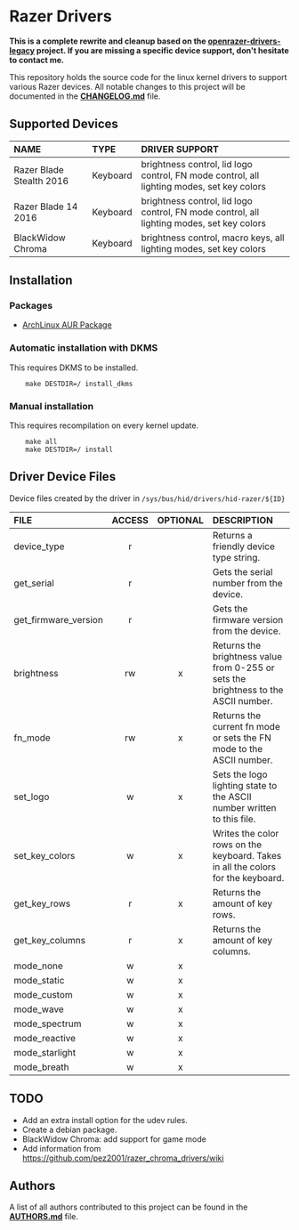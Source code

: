 # Razer Drivers

**This is a complete rewrite and cleanup based on the [openrazer-drivers-legacy](https://github.com/openrazer/openrazer-drivers-legacy) project. If you are missing a specific device support, don't hesitate to contact me.**

This repository holds the source code for the linux kernel drivers to support various Razer devices.
All notable changes to this project will be documented in the **[CHANGELOG.md](CHANGELOG.md)** file.


## Supported Devices

| NAME                     | TYPE     | DRIVER SUPPORT                                                                            |
|:-------------------------|:---------|:------------------------------------------------------------------------------------------|
| Razer Blade Stealth 2016 | Keyboard | brightness control, lid logo control, FN mode control, all lighting modes, set key colors |
| Razer Blade 14 2016      | Keyboard | brightness control, lid logo control, FN mode control, all lighting modes, set key colors |
| BlackWidow Chroma        | Keyboard | brightness control, macro keys, all lighting modes, set key colors                        |


## Installation

### Packages

- [ArchLinux AUR Package](https://aur.archlinux.org/packages/razer-drivers-dkms/)

### Automatic installation with DKMS

This requires DKMS to be installed.

```
    make DESTDIR=/ install_dkms
```

### Manual installation

This requires recompilation on every kernel update.

```
    make all
    make DESTDIR=/ install
```


## Driver Device Files

Device files created by the driver in `/sys/bus/hid/drivers/hid-razer/${ID}`


| FILE                 | ACCESS | OPTIONAL | DESCRIPTION                                                                         |
|:---------------------|:------:|:--------:|:------------------------------------------------------------------------------------|
| device_type          |   r    |          | Returns a friendly device type string.                                              |
| get_serial           |   r    |          | Gets the serial number from the device.                                             |
| get_firmware_version |   r    |          | Gets the firmware version from the device.                                          |
| brightness           |   rw   |    x     | Returns the brightness value from 0-255 or sets the brightness to the ASCII number. |
| fn_mode              |   rw   |    x     | Returns the current fn mode or sets the FN mode to the ASCII number.                |
| set_logo             |   w    |    x     | Sets the logo lighting state to the ASCII number written to this file.              |
| set_key_colors       |   w    |    x     | Writes the color rows on the keyboard. Takes in all the colors for the keyboard.    |
| get_key_rows         |   r    |    x     | Returns the amount of key rows.                                                     |
| get_key_columns      |   r    |    x     | Returns the amount of key columns.                                                  |
| mode_none            |   w    |    x     |                                                                                     |
| mode_static          |   w    |    x     |                                                                                     |
| mode_custom          |   w    |    x     |                                                                                     |
| mode_wave            |   w    |    x     |                                                                                     |
| mode_spectrum        |   w    |    x     |                                                                                     |
| mode_reactive        |   w    |    x     |                                                                                     |
| mode_starlight       |   w    |    x     |                                                                                     |
| mode_breath          |   w    |    x     |                                                                                     |


## TODO

- Add an extra install option for the udev rules.
- Create a debian package.
- BlackWidow Chroma: add support for game mode
- Add information from https://github.com/pez2001/razer_chroma_drivers/wiki


## Authors

A list of all authors contributed to this project can be found in the **[AUTHORS.md](AUTHORS.md)** file.
